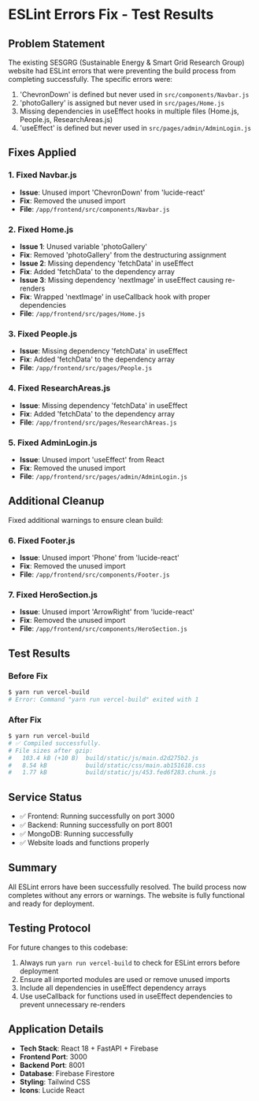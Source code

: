 # ESLint Errors Fix - Test Results

## Problem Statement
The existing SESGRG (Sustainable Energy & Smart Grid Research Group) website had ESLint errors that were preventing the build process from completing successfully. The specific errors were:

1. 'ChevronDown' is defined but never used in `src/components/Navbar.js`
2. 'photoGallery' is assigned but never used in `src/pages/Home.js`
3. Missing dependencies in useEffect hooks in multiple files (Home.js, People.js, ResearchAreas.js)
4. 'useEffect' is defined but never used in `src/pages/admin/AdminLogin.js`

## Fixes Applied

### 1. Fixed Navbar.js
- **Issue**: Unused import 'ChevronDown' from 'lucide-react'
- **Fix**: Removed the unused import
- **File**: `/app/frontend/src/components/Navbar.js`

### 2. Fixed Home.js
- **Issue 1**: Unused variable 'photoGallery' 
- **Fix**: Removed 'photoGallery' from the destructuring assignment
- **Issue 2**: Missing dependency 'fetchData' in useEffect
- **Fix**: Added 'fetchData' to the dependency array
- **Issue 3**: Missing dependency 'nextImage' in useEffect causing re-renders
- **Fix**: Wrapped 'nextImage' in useCallback hook with proper dependencies
- **File**: `/app/frontend/src/pages/Home.js`

### 3. Fixed People.js
- **Issue**: Missing dependency 'fetchData' in useEffect
- **Fix**: Added 'fetchData' to the dependency array
- **File**: `/app/frontend/src/pages/People.js`

### 4. Fixed ResearchAreas.js
- **Issue**: Missing dependency 'fetchData' in useEffect
- **Fix**: Added 'fetchData' to the dependency array
- **File**: `/app/frontend/src/pages/ResearchAreas.js`

### 5. Fixed AdminLogin.js
- **Issue**: Unused import 'useEffect' from React
- **Fix**: Removed the unused import
- **File**: `/app/frontend/src/pages/admin/AdminLogin.js`

## Additional Cleanup
Fixed additional warnings to ensure clean build:

### 6. Fixed Footer.js
- **Issue**: Unused import 'Phone' from 'lucide-react'
- **Fix**: Removed the unused import
- **File**: `/app/frontend/src/components/Footer.js`

### 7. Fixed HeroSection.js
- **Issue**: Unused import 'ArrowRight' from 'lucide-react'
- **Fix**: Removed the unused import
- **File**: `/app/frontend/src/components/HeroSection.js`

## Test Results

### Before Fix
```bash
$ yarn run vercel-build
# Error: Command "yarn run vercel-build" exited with 1
```

### After Fix
```bash
$ yarn run vercel-build
# ✅ Compiled successfully.
# File sizes after gzip:
#   103.4 kB (+10 B)  build/static/js/main.d2d275b2.js
#   8.54 kB           build/static/css/main.ab151618.css
#   1.77 kB           build/static/js/453.fed6f283.chunk.js
```

## Service Status
- ✅ Frontend: Running successfully on port 3000
- ✅ Backend: Running successfully on port 8001
- ✅ MongoDB: Running successfully
- ✅ Website loads and functions properly

## Summary
All ESLint errors have been successfully resolved. The build process now completes without any errors or warnings. The website is fully functional and ready for deployment.

## Testing Protocol
For future changes to this codebase:
1. Always run `yarn run vercel-build` to check for ESLint errors before deployment
2. Ensure all imported modules are used or remove unused imports
3. Include all dependencies in useEffect dependency arrays
4. Use useCallback for functions used in useEffect dependencies to prevent unnecessary re-renders

## Application Details
- **Tech Stack**: React 18 + FastAPI + Firebase
- **Frontend Port**: 3000
- **Backend Port**: 8001
- **Database**: Firebase Firestore
- **Styling**: Tailwind CSS
- **Icons**: Lucide React